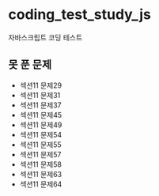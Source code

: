 # coding_test_study_js

자바스크립트 코딩 테스트

## 못 푼 문제

- 섹션11 문제29
- 섹션11 문제31
- 섹션11 문제37
- 섹션11 문제45
- 섹션11 문제49
- 섹션11 문제54
- 섹션11 문제55
- 섹션11 문제57
- 섹션11 문제58
- 섹션11 문제63
- 섹션11 문제64
